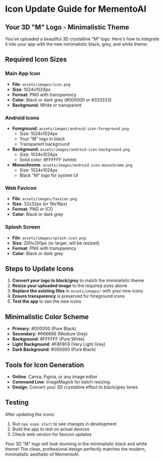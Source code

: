 # Icon Update Guide for MementoAI

## Your 3D "M" Logo - Minimalistic Theme
You've uploaded a beautiful 3D crystalline "M" logo. Here's how to integrate it into your app with the new minimalistic black, grey, and white theme:

## Required Icon Sizes

### Main App Icon
- **File**: `assets/images/icon.png`
- **Size**: 1024x1024px
- **Format**: PNG with transparency
- **Color**: Black or dark grey (#000000 or #333333)
- **Background**: White or transparent

### Android Icons
- **Foreground**: `assets/images/android-icon-foreground.png`
  - Size: 1024x1024px
  - Your "M" logo in black
  - Transparent background
- **Background**: `assets/images/android-icon-background.png`
  - Size: 1024x1024px
  - Solid color: #FFFFFF (white)
- **Monochrome**: `assets/images/android-icon-monochrome.png`
  - Size: 1024x1024px
  - Black "M" logo for system UI

### Web Favicon
- **File**: `assets/images/favicon.png`
- **Size**: 32x32px (or 16x16px)
- **Format**: PNG or ICO
- **Color**: Black or dark grey

### Splash Screen
- **File**: `assets/images/splash-icon.png`
- **Size**: 200x200px (or larger, will be resized)
- **Format**: PNG with transparency
- **Color**: Black or dark grey

## Steps to Update Icons

1. **Convert your logo to black/grey** to match the minimalistic theme
2. **Resize your uploaded image** to the required sizes above
3. **Replace the existing files** in `assets/images/` with your new icons
4. **Ensure transparency** is preserved for foreground icons
5. **Test the app** to see the new icons

## Minimalistic Color Scheme
- **Primary**: #000000 (Pure Black)
- **Secondary**: #666666 (Medium Grey)
- **Background**: #FFFFFF (Pure White)
- **Light Background**: #F8F8F8 (Very Light Grey)
- **Dark Background**: #000000 (Pure Black)

## Tools for Icon Generation
- **Online**: Canva, Figma, or any image editor
- **Command Line**: ImageMagick for batch resizing
- **Design**: Convert your 3D crystalline effect to black/grey tones

## Testing
After updating the icons:
1. Run `npx expo start` to see changes in development
2. Build the app to test on actual devices
3. Check web version for favicon updates

Your 3D "M" logo will look stunning in the minimalistic black and white theme! The clean, professional design perfectly matches the modern, minimalistic aesthetic of MementoAI.
